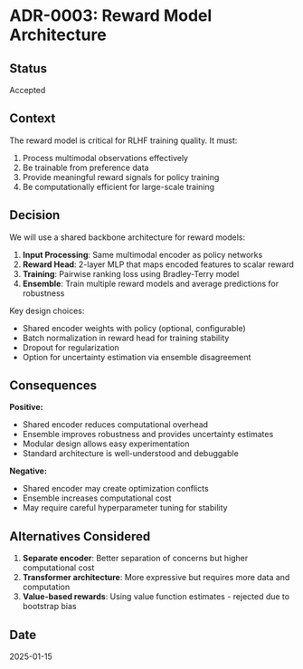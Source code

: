 # ADR-0003: Reward Model Architecture

## Status
Accepted

## Context
The reward model is critical for RLHF training quality. It must:
1. Process multimodal observations effectively
2. Be trainable from preference data
3. Provide meaningful reward signals for policy training
4. Be computationally efficient for large-scale training

## Decision
We will use a shared backbone architecture for reward models:

1. **Input Processing**: Same multimodal encoder as policy networks
2. **Reward Head**: 2-layer MLP that maps encoded features to scalar reward
3. **Training**: Pairwise ranking loss using Bradley-Terry model
4. **Ensemble**: Train multiple reward models and average predictions for robustness

Key design choices:
- Shared encoder weights with policy (optional, configurable)
- Batch normalization in reward head for training stability
- Dropout for regularization
- Option for uncertainty estimation via ensemble disagreement

## Consequences
**Positive:**
- Shared encoder reduces computational overhead
- Ensemble improves robustness and provides uncertainty estimates
- Modular design allows easy experimentation
- Standard architecture is well-understood and debuggable

**Negative:**
- Shared encoder may create optimization conflicts
- Ensemble increases computational cost
- May require careful hyperparameter tuning for stability

## Alternatives Considered
1. **Separate encoder**: Better separation of concerns but higher computational cost
2. **Transformer architecture**: More expressive but requires more data and computation
3. **Value-based rewards**: Using value function estimates - rejected due to bootstrap bias

## Date
2025-01-15